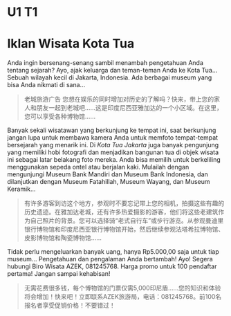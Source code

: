 # U1 T1

# Iklan Wisata Kota Tua

Anda ingin bersenang-senang sambil menambah pengetahuan Anda tentang sejarah? Ayo, ajak keluarga dan teman-teman Anda ke Kota Tua... Sebuah wilayah kecil di Jakarta, Indonesia. Ada berbagai museum yang bisa Anda nikmati di sana...

> 老城旅游广告
> 您想在娱乐的同时增加对历史的了解吗？快来，带上您的家人和朋友一起到老城吧……这是印度尼西亚雅加达的一个小区域。在这里，您可以享受各种博物馆……

Banyak sekali wisatawan yang berkunjung ke tempat ini, saat berkunjung jangan lupa untuk membawa kamera Anda untuk memfoto tempat-tempat bersejarah yang menarik ini. Di *Kota Tua Jakarta* juga banyak pengunjung yang memiliki hobi fotografi dan menjadikan bangunan tua di objek wisata ini sebagai latar belakang foto mereka. Anda bisa memilih untuk berkeliling menggunakan sepeda ontel atau berjalan kaki. Mulailah dengan mengunjungi Museum Bank Mandiri dan Museum Bank Indonesia, dan dilanjutkan dengan Museum Fatahillah, Museum Wayang, dan Museum Keramik...

> 有许多游客到访这个地方，参观时不要忘记带上您的相机，拍摄这些有趣的历史遗迹。在雅加达老城，还有许多热爱摄影的游客，他们将这些老建筑作为自己照片的背景。您可以选择骑“老式自行车”或步行游览。从参观曼迪里银行博物馆和印度尼西亚银行博物馆开始，然后继续参观法塔希拉博物馆、皮影博物馆和陶瓷博物馆……

Tidak perlu mengeluarkan banyak uang, hanya Rp5.000,00 saja untuk tiap museum... Pengetahuan dan pengalaman Anda bertambah! Ayo! Segera hubungi Biro Wisata AZEK, 081245768. Harga promo untuk 100 pendaftar pertama! Jangan sampai kehabisan!

> 无需花费很多钱，每个博物馆的门票仅需5,000印尼盾……您的知识和体验将会增加！快来吧！立即联系AZEK旅游局，电话：081245768。前100名报名者享受促销价格！不要错过！
